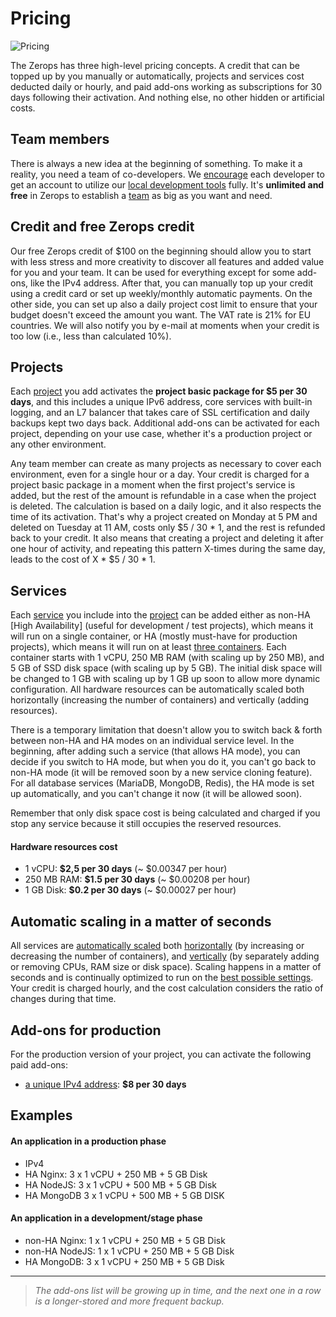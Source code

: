 # Pricing

![Pricing](/pricing.png "Pricing")

The Zerops has three high-level pricing concepts. A credit that can be topped up by you manually or automatically, projects and services cost deducted daily or hourly, and paid add-ons working as subscriptions for 30 days following their activation. And nothing else, no other hidden or artificial costs.

## Team members

There is always a new idea at the beginning of something. To make it a reality, you need a team of co-developers. We [encourage](/documentation/overview/made-for-developers.html#each-developer-should-have-his-own-account-no-artificial-pricing-boosting) each developer to get an account to utilize our [local development tools](/documentation/cli/vpn.html) fully. It's **unlimited and free** in Zerops to establish a [team](/documentation/overview/users.html#your-account) as big as you want and need.

## Credit and free Zerops credit

Our free Zerops credit of \$100 on the beginning should allow you to start with less stress and more creativity to discover all features and added value for you and your team. It can be used for everything except for some add-ons, like the IPv4 address. After that, you can manually top up your credit using a credit card or set up weekly/monthly automatic payments. On the other side, you can set up also a daily project cost limit to ensure that your budget doesn't exceed the amount you want. The VAT rate is 21% for EU countries. We will also notify you by e-mail at moments when your credit is too low (i.e., less than calculated 10%).

## Projects

Each [project](/documentation/overview/projects-and-services-structure.html#project) you add activates the **project basic package for \$5 per 30 days**, and this includes a unique IPv6 address, core services with built-in logging, and an L7 balancer that takes care of SSL certification and daily backups kept two days back. Additional add-ons can be activated for each project, depending on your use case, whether it's a production project or any other environment.

Any team member can create as many projects as necessary to cover each environment, even for a single hour or a day. Your credit is charged for a project basic package in a moment when the first project's service is added, but the rest of the amount is refundable in a case when the project is deleted. The calculation is based on a daily logic, and it also respects the time of its activation. That's why a project created on Monday at 5 PM and deleted on Tuesday at 11 AM, costs only \$5 / 30 \* 1, and the rest is refunded back to your credit. It also means that creating a project and deleting it after one hour of activity, and repeating this pattern X-times during the same day, leads to the cost of X \* \$5 / 30 * 1.

## Services

Each [service](/documentation/overview/projects-and-services-structure.html#service) you include into the [project](/documentation/overview/projects-and-services-structure.html#project) can be added either as non-HA [High Availability] (useful for development / test projects), which means it will run on a single container, or HA (mostly must-have for production projects), which means it will run on at least [three containers](/documentation/ha/why-should-i-want-high-availability.html). Each container starts with 1 vCPU, 250 MB RAM (with scaling up by 250 MB), and 5 GB of SSD disk space (with scaling up by 5 GB). The initial disk space will be changed to 1 GB with scaling up by 1 GB up soon to allow more dynamic configuration. All hardware resources can be automatically scaled both horizontally (increasing the number of containers) and vertically (adding resources).

There is a temporary limitation that doesn't allow you to switch back & forth between non-HA and HA modes on an individual service level. In the beginning, after adding such a service (that allows HA mode), you can decide if you switch to HA mode, but when you do it, you can't go back to non-HA mode (it will be removed soon by a new service cloning feature). For all database services (MariaDB, MongoDB, Redis), the HA mode is set up automatically, and you can't change it now (it will be allowed soon).

Remember that only disk space cost is being calculated and charged if you stop any service because it still occupies the reserved resources.

#### Hardware resources cost

- 1 vCPU: **\$2,5 per 30 days** (~ $0.00347 per hour)
- 250 MB RAM: **\$1.5 per 30 days** (~ $0.00208 per hour)
- 1 GB Disk: **\$0.2 per 30 days** (~ $0.00027 per hour)

## Automatic scaling in a matter of seconds

All services are [automatically scaled](/documentation/automatic-scaling/how-automatic-scaling-works.html) both [horizontally](/documentation/automatic-scaling/how-automatic-scaling-works.html#horizontal-scaling) (by increasing or decreasing the number of containers), and [vertically](/documentation/automatic-scaling/how-automatic-scaling-works.html#vertical-scaling) (by separately adding or removing CPUs, RAM size or disk space). Scaling happens in a matter of seconds and is continually optimized to run on the [best possible settings](/documentation/automatic-scaling/how-automatic-scaling-works.html#performance-tunning). Your credit is charged hourly, and the cost calculation considers the ratio of changes during that time.

## Add-ons for production

For the production version of your project, you can activate the following paid add-ons:

- [a unique IPv4 address](/documentation/routing/unique-ipv4-ipv6-addresses.html): **\$8 per 30 days**

## Examples

#### An application in a production phase

- IPv4
- HA Nginx: 3 x 1 vCPU + 250 MB + 5 GB Disk
- HA NodeJS: 3 x 1 vCPU + 500 MB + 5 GB Disk
- HA MongoDB 3 x 1 vCPU + 500 MB + 5 GB DISK

#### An application in a development/stage phase

- non-HA Nginx: 1 x 1 vCPU + 250 MB + 5 GB Disk
- non-HA NodeJS: 1 x 1 vCPU + 250 MB + 5 GB Disk
- HA MongoDB: 3 x 1 vCPU + 250 MB + 5 GB Disk

___
> *The add-ons list will be growing up in time, and the next one in a row is a longer-stored and more frequent backup.*

